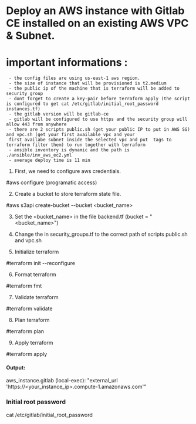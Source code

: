 # Deploy an AWS instance with Gitlab CE installed  on an existing AWS VPC & Subnet.

# important informations : 
     - the config files are using us-east-1 aws region.
     - the size of instance that will be provisioned is t2.medium
     - the public ip of the machine that is terraform will be added to security group
     - dont forget to create a key-pair before terraform apply (the script is configured to get cat /etc/gitlab/initial_root_password instances.tf)
     - the gitlab version will be gitlab-ce
     - gitlab will be configured to use https and the security group will allow 443 from anywhere
     - there are 2 scripts public.sh (get your public IP to put in AWS SG) and vpc.sh (get your first available vpc and your 
     first availabe subnet inside the selected vpc and put  tags to terraform filter them) to run together with terraform
     - ansible inventory is dynamic and the path is ./ansible/inv_aws_ec2.yml
     - average deploy time is 11 min

1. First, we need to configure aws credentials.

#aws configure (programatic access)

2. Create a bucket to store terraform state file.

#aws s3api create-bucket --bucket <bucket_name>

3. Set the <bucket_name> in the file backend.tf (bucket = "<bucket_name>")

4. Change the <path> in security_groups.tf to the correct path of scripts public.sh and vpc.sh

5. Initialize terraform

#terraform init --reconfigure

6. Format terraform
     
#terraform fmt

7. Validate terraform
     
#terraform validate

8. Plan terraform
     
#terraform plan

9. Apply terraform
     
#terraform apply

#### Output:
aws_instance.gitlab (local-exec):             "external_url 'https://<your_instance_ip>.compute-1.amazonaws.com'"

### Initial root password ###
cat /etc/gitlab/initial_root_password
